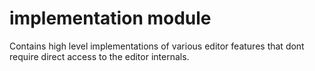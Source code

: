# implementation module

Contains high level implementations of various editor features that dont require direct access to the editor internals.